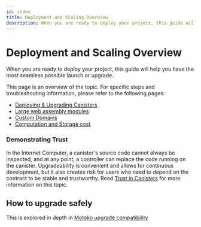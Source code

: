 ```yaml
---
id: index
title: Deployment and Scaling Overview
description: When you are ready to deploy your project, this guide will help you have the most seamless possible launch or upgrade.
---
```


# Deployment and Scaling Overview

When you are ready to deploy your project, this guide will help you have the most seamless possible launch or upgrade.

This page is an overview of the topic. For specific steps and troubleshooting information, please refer to the following pages:

* [Deploying & Upgrading Canisters](./deploying-and-upgrading.md)
* [Large web assembly modules](./larger-wasm.md)
* [Custom Domains](./custom-domain.md)
* [Computation and Storage cost](./computation-and-storage-costs.md)

### Demonstrating Trust

In the Internet Computer, a canister's source code cannot always be inspected, and at any point, a controller can replace the code running on the canister. Upgradeability is convenient and allows for continuous development, but it also creates risk for users who need to depend on the contract to be stable and trustworthy. Read [Trust in Canisters](/concepts/trust-in-canisters.md) for more information on this topic.

## How to upgrade safely

This is explored in depth in [Motoko upgrade compatibility](/motoko/main/compatibility.md)
